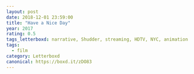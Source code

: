 ```yaml
---
layout: post 
date: 2018-12-01 23:59:00
title: "Have a Nice Day"
year: 2017
rating: 0.5
tags_letterboxd: narrative, Shudder, streaming, HDTV, NYC, animation
tags:
  - film
category: Letterboxd
canonical: https://boxd.it/zDO83
---
```

